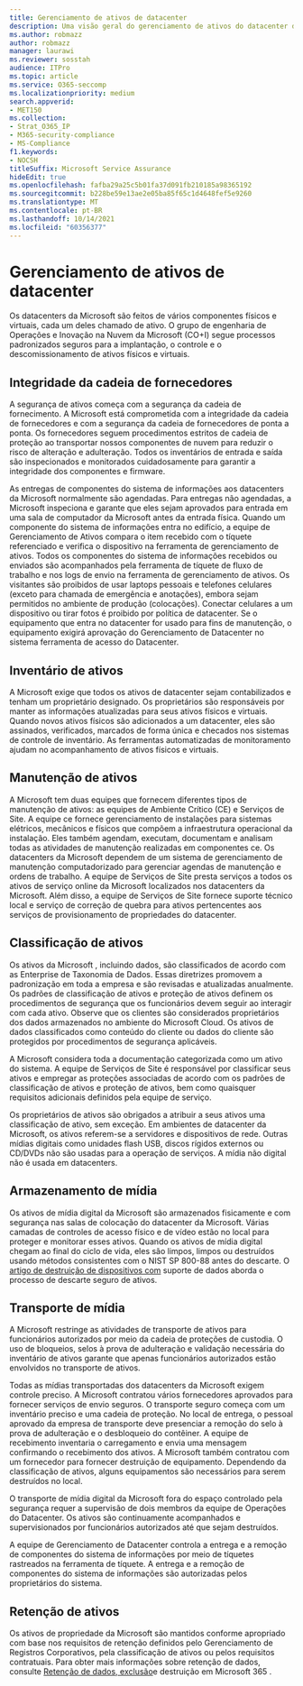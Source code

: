 ```yaml
---
title: Gerenciamento de ativos de datacenter
description: Uma visão geral do gerenciamento de ativos do datacenter da Microsoft.
ms.author: robmazz
author: robmazz
manager: laurawi
ms.reviewer: sosstah
audience: ITPro
ms.topic: article
ms.service: O365-seccomp
ms.localizationpriority: medium
search.appverid:
- MET150
ms.collection:
- Strat_O365_IP
- M365-security-compliance
- MS-Compliance
f1.keywords:
- NOCSH
titleSuffix: Microsoft Service Assurance
hideEdit: true
ms.openlocfilehash: fafba29a25c5b01fa37d091fb210185a98365192
ms.sourcegitcommit: b228be59e13ae2e05ba85f65c1d4648fef5e9260
ms.translationtype: MT
ms.contentlocale: pt-BR
ms.lasthandoff: 10/14/2021
ms.locfileid: "60356377"
---
```

# <a name="datacenter-asset-management"></a>Gerenciamento de ativos de datacenter

Os datacenters da Microsoft são feitos de vários componentes físicos e virtuais, cada um deles chamado de ativo. O grupo de engenharia de Operações e Inovação na Nuvem da Microsoft (CO+I) segue processos padronizados seguros para a implantação, o controle e o descomissionamento de ativos físicos e virtuais.

## <a name="supply-chain-integrity"></a>Integridade da cadeia de fornecedores

A segurança de ativos começa com a segurança da cadeia de fornecimento. A Microsoft está comprometida com a integridade da cadeia de fornecedores e com a segurança da cadeia de fornecedores de ponta a ponta. Os fornecedores seguem procedimentos estritos de cadeia de proteção ao transportar nossos componentes de nuvem para reduzir o risco de alteração e adulteração. Todos os inventários de entrada e saída são inspecionados e monitorados cuidadosamente para garantir a integridade dos componentes e firmware.

As entregas de componentes do sistema de informações aos datacenters da Microsoft normalmente são agendadas. Para entregas não agendadas, a Microsoft inspeciona e garante que eles sejam aprovados para entrada em uma sala de computador da Microsoft antes da entrada física. Quando um componente do sistema de informações entra no edifício, a equipe de Gerenciamento de Ativos compara o item recebido com o tíquete referenciado e verifica o dispositivo na ferramenta de gerenciamento de ativos. Todos os componentes do sistema de informações recebidos ou enviados são acompanhados pela ferramenta de tíquete de fluxo de trabalho e nos logs de envio na ferramenta de gerenciamento de ativos. Os visitantes são proibidos de usar laptops pessoais e telefones celulares (exceto para chamada de emergência e anotações), embora sejam permitidos no ambiente de produção (colocações). Conectar celulares a um dispositivo ou tirar fotos é proibido por política de datacenter. Se o equipamento que entra no datacenter for usado para fins de manutenção, o equipamento exigirá aprovação do Gerenciamento de Datacenter no sistema ferramenta de acesso do Datacenter.

## <a name="asset-inventory"></a>Inventário de ativos

A Microsoft exige que todos os ativos de datacenter sejam contabilizados e tenham um proprietário designado. Os proprietários são responsáveis por manter as informações atualizadas para seus ativos físicos e virtuais. Quando novos ativos físicos são adicionados a um datacenter, eles são assinados, verificados, marcados de forma única e checados nos sistemas de controle de inventário. As ferramentas automatizadas de monitoramento ajudam no acompanhamento de ativos físicos e virtuais.

## <a name="asset-maintenance"></a>Manutenção de ativos

A Microsoft tem duas equipes que fornecem diferentes tipos de manutenção de ativos: as equipes de Ambiente Crítico (CE) e Serviços de Site. A equipe ce fornece gerenciamento de instalações para sistemas elétricos, mecânicos e físicos que compõem a infraestrutura operacional da instalação. Eles também agendam, executam, documentam e analisam todas as atividades de manutenção realizadas em componentes ce. Os datacenters da Microsoft dependem de um sistema de gerenciamento de manutenção computadorizado para gerenciar agendas de manutenção e ordens de trabalho. A equipe de Serviços de Site presta serviços a todos os ativos de serviço online da Microsoft localizados nos datacenters da Microsoft. Além disso, a equipe de Serviços de Site fornece suporte técnico local e serviço de correção de quebra para ativos pertencentes aos serviços de provisionamento de propriedades do datacenter.

## <a name="asset-classification"></a>Classificação de ativos

Os ativos da Microsoft , incluindo dados, são classificados de acordo com as Enterprise de Taxonomia de Dados. Essas diretrizes promovem a padronização em toda a empresa e são revisadas e atualizadas anualmente. Os padrões de classificação de ativos e proteção de ativos definem os procedimentos de segurança que os funcionários devem seguir ao interagir com cada ativo. Observe que os clientes são considerados proprietários dos dados armazenados no ambiente do Microsoft Cloud. Os ativos de dados classificados como conteúdo do cliente ou dados do cliente são protegidos por procedimentos de segurança aplicáveis.

A Microsoft considera toda a documentação categorizada como um ativo do sistema. A equipe de Serviços de Site é responsável por classificar seus ativos e empregar as proteções associadas de acordo com os padrões de classificação de ativos e proteção de ativos, bem como quaisquer requisitos adicionais definidos pela equipe de serviço.

Os proprietários de ativos são obrigados a atribuir a seus ativos uma classificação de ativo, sem exceção. Em ambientes de datacenter da Microsoft, os ativos referem-se a servidores e dispositivos de rede. Outras mídias digitais como unidades flash USB, discos rígidos externos ou CD/DVDs não são usadas para a operação de serviços. A mídia não digital não é usada em datacenters.

## <a name="media-storage"></a>Armazenamento de mídia

Os ativos de mídia digital da Microsoft são armazenados fisicamente e com segurança nas salas de colocação do datacenter da Microsoft. Várias camadas de controles de acesso físico e de vídeo estão no local para proteger e monitorar esses ativos. Quando os ativos de mídia digital chegam ao final do ciclo de vida, eles são limpos, limpos ou destruídos usando métodos consistentes com o NIST SP 800-88 antes do descarte. O [artigo de destruição de dispositivos com](assurance-data-bearing-device-destruction.md) suporte de dados aborda o processo de descarte seguro de ativos.

## <a name="media-transport"></a>Transporte de mídia

A Microsoft restringe as atividades de transporte de ativos para funcionários autorizados por meio da cadeia de proteções de custodia. O uso de bloqueios, selos à prova de adulteração e validação necessária do inventário de ativos garante que apenas funcionários autorizados estão envolvidos no transporte de ativos.

Todas as mídias transportadas dos datacenters da Microsoft exigem controle preciso. A Microsoft contratou vários fornecedores aprovados para fornecer serviços de envio seguros. O transporte seguro começa com um inventário preciso e uma cadeia de proteção. No local de entrega, o pessoal aprovado da empresa de transporte deve presenciar a remoção do selo à prova de adulteração e o desbloqueio do contêiner. A equipe de recebimento inventaria o carregamento e envia uma mensagem confirmando o recebimento dos ativos. A Microsoft também contratou com um fornecedor para fornecer destruição de equipamento. Dependendo da classificação de ativos, alguns equipamentos são necessários para serem destruídos no local.

O transporte de mídia digital da Microsoft fora do espaço controlado pela segurança requer a supervisão de dois membros da equipe de Operações do Datacenter. Os ativos são continuamente acompanhados e supervisionados por funcionários autorizados até que sejam destruídos.

A equipe de Gerenciamento de Datacenter controla a entrega e a remoção de componentes do sistema de informações por meio de tíquetes rastreados na ferramenta de tíquete. A entrega e a remoção de componentes do sistema de informações são autorizadas pelos proprietários do sistema.

## <a name="asset-retention"></a>Retenção de ativos

Os ativos de propriedade da Microsoft são mantidos conforme apropriado com base nos requisitos de retenção definidos pelo Gerenciamento de Registros Corporativos, pela classificação de ativos ou pelos requisitos contratuais. Para obter mais informações sobre retenção de dados, consulte [Retenção de dados, exclusão](assurance-data-retention-deletion-and-destruction-overview.md)e destruição em Microsoft 365 .
